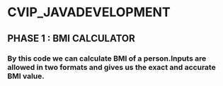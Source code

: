 # CVIP_JAVADEVELOPMENT
## PHASE 1 : BMI CALCULATOR
### By this code we can calculate BMI of a person.Inputs are allowed in two formats and gives us the exact and accurate BMI value.

